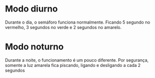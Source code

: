 # Modo diurno
Durante o dia, o semáforo funciona normalmente. Ficando 5 segundo no vermelho, 3 segundos no verde e 2 segundos no amarelo.

# Modo noturno
Durante a noite, o funcionamento é um pouco diferente. Por segurança, somente a luz amarela fica piscando, ligando e desligando a cada 2 segundos